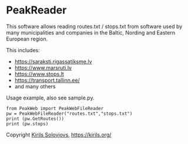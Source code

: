 # PeakReader

This software allows reading routes.txt / stops.txt from software used by many municipalities and companies in the Baltic, Nording and Eastern European region.

This includes:
 * https://saraksti.rigassatiksme.lv
 * https://www.marsruti.lv
 * https://www.stops.lt
 * https://transport.tallinn.ee/
 * and many others
 

Usage example, also see sample.py.
```
from PeakWeb import PeakWebFileReader
pw = PeakWebFileReader("routes.txt","stops.txt")
print (pw.GetRoutes())
print (pw.stops)
```


Copyright [Kirils Solovjovs](https://twitter.com/KirilsSolovjovs/), https://kirils.org/
